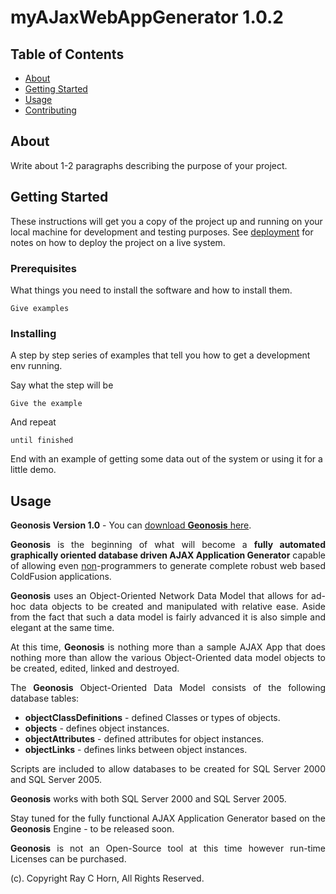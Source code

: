 # myAJaxWebAppGenerator 1.0.2

## Table of Contents

- [About](#about)
- [Getting Started](#getting_started)
- [Usage](#usage)
- [Contributing](../CONTRIBUTING.md)

## About <a name = "about"></a>

Write about 1-2 paragraphs describing the purpose of your project.

## Getting Started <a name = "getting_started"></a>

These instructions will get you a copy of the project up and running on your local machine for development and testing purposes. See [deployment](#deployment) for notes on how to deploy the project on a live system.

### Prerequisites

What things you need to install the software and how to install them.

```
Give examples
```

### Installing

A step by step series of examples that tell you how to get a development env running.

Say what the step will be

```
Give the example
```

And repeat

```
until finished
```

End with an example of getting some data out of the system or using it for a little demo.

## Usage <a name = "usage"></a>

<strong>Geonosis Version 1.0</strong> - You can <a href="http://rayhorn.contentopia.net/blog/downloads/Geonosis_v1.zip">download <b>Geonosis</b> here</a>.
<p align="justify">
<b>Geonosis</b> is the beginning of what will become a <b>fully automated graphically oriented database driven AJAX
Application Generator</b> capable of allowing even <U>non</U>-programmers to generate complete robust web based ColdFusion 
applications.
</p>
<p align="justify">
<b>Geonosis</b> uses an Object-Oriented Network Data Model that allows for ad-hoc data objects to be created and 
manipulated with relative ease.  Aside from the fact that such a data model is fairly advanced it is also
simple and elegant at the same time.
</p>
<p align="justify">
At this time, <b>Geonosis</b> is nothing more than a sample AJAX App that does nothing more than allow the various
Object-Oriented data model objects to be created, edited, linked and destroyed.
</p>
<p align="justify">
The <b>Geonosis</b> Object-Oriented Data Model consists of the following database tables:
</p>
<UL>
	<LI><b>objectClassDefinitions</b> - defined Classes or types of objects.</LI>
	<LI><b>objects</b> - defines object instances.</LI>
	<LI><b>objectAttributes</b> - defined attributes for object instances.</LI>
	<LI><b>objectLinks</b> - defines links between object instances.</LI>
</UL>
<p align="justify">
Scripts are included to allow databases to be created for SQL Server 2000 and SQL Server 2005.
</p>
<p align="justify">
<b>Geonosis</b> works with both SQL Server 2000 and SQL Server 2005.
</p>
<p align="justify">
Stay tuned for the fully functional AJAX Application Generator based on the <b>Geonosis</b> Engine - to be released soon.
</p>
<p align="justify">
<b>Geonosis</b> is not an Open-Source tool at this time however run-time Licenses can be purchased.
</p>


(c). Copyright Ray C Horn, All Rights Reserved.
